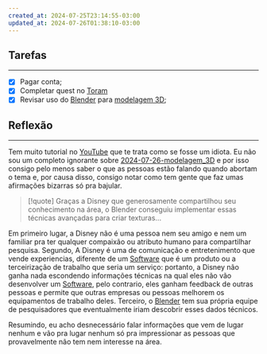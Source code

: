 ```yaml
---
created_at: 2024-07-25T23:14:55-03:00
updated_at: 2024-07-26T01:38:10-03:00
---
```

## Tarefas
---
- [X] Pagar  conta;
- [x] Completar quest no [Toram](../_draft/2024/07/2024-07-06-Toram.md)
- [x] Revisar uso do [Blender](../2024-07-26-Blender.md) para [modelagem 3D](../2024-07-26-modelagem_3D.md);

##  Reflexão
---
Tem muito tutorial no [YouTube](../_insight/2024/07/2024-07-16-YouTube.md) que te trata como se fosse um idiota. Eu não sou um completo ignorante sobre [2024-07-26-modelagem_3D](../2024-07-26-modelagem_3D.md) e por isso consigo pelo menos saber o que as pessoas estão falando quando abortam o tema e, por causa disso, consigo notar como tem gente que faz umas afirmações bizarras só pra bajular. 

> [!quote] Graças a Disney que generosamente compartilhou seu conhecimento na área, o Blender conseguiu implementar essas técnicas avançadas para criar texturas...

Em primeiro lugar, a Disney não é uma pessoa nem seu amigo e nem um familiar pra ter qualquer compaixão ou atributo humano para compartilhar pesquisa. Segundo, A Disney é uma de comunicação e entretenimento que vende experiencias, diferente de um [Software](../sementes/2024/07/2024-07-02-Software.md) que é um produto ou a terceirização de trabalho que seria um serviço: portanto, a Disney não ganha nada escondendo informações técnicas na qual eles não vão desenvolver um [Software](../sementes/2024/07/2024-07-02-Software.md), pelo contrario, eles ganham feedback de outras pessoas e permite que outras empresas ou pessoas melhorem os equipamentos de trabalho deles. Terceiro, o [Blender](../2024-07-26-Blender.md) tem sua própria equipe de pesquisadores que eventualmente iriam descobrir esses dados técnicos. 

Resumindo, eu acho desnecessário falar informações que vem de lugar nenhum e vão pra lugar nenhum só pra impressionar as pessoas que provavelmente não tem nem interesse na área.
